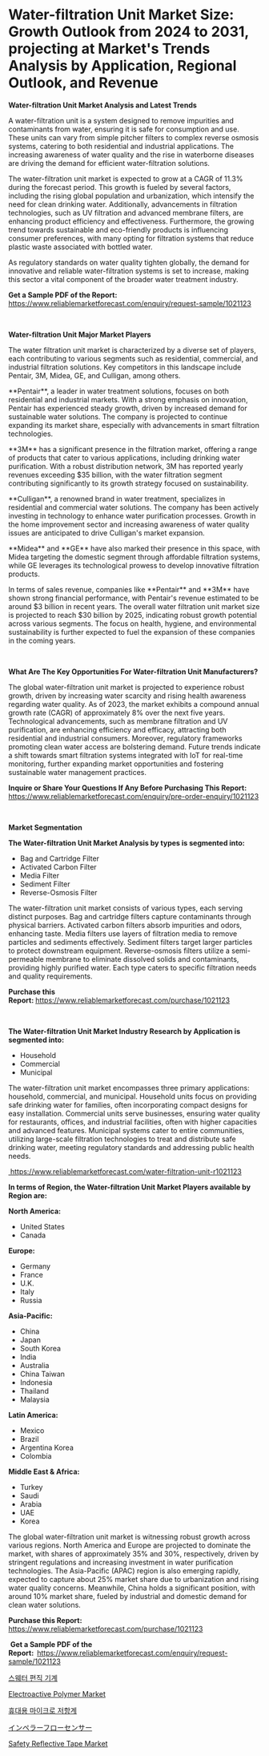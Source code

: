 <p><h1>Water-filtration Unit Market Size: Growth Outlook from 2024 to 2031, projecting at Market's Trends Analysis by Application, Regional Outlook, and Revenue</h1></p><p><strong>Water-filtration Unit Market Analysis and Latest Trends</strong></p>
<p><p>A water-filtration unit is a system designed to remove impurities and contaminants from water, ensuring it is safe for consumption and use. These units can vary from simple pitcher filters to complex reverse osmosis systems, catering to both residential and industrial applications. The increasing awareness of water quality and the rise in waterborne diseases are driving the demand for efficient water-filtration solutions.</p><p>The water-filtration unit market is expected to grow at a CAGR of 11.3% during the forecast period. This growth is fueled by several factors, including the rising global population and urbanization, which intensify the need for clean drinking water. Additionally, advancements in filtration technologies, such as UV filtration and advanced membrane filters, are enhancing product efficiency and effectiveness. Furthermore, the growing trend towards sustainable and eco-friendly products is influencing consumer preferences, with many opting for filtration systems that reduce plastic waste associated with bottled water. </p><p>As regulatory standards on water quality tighten globally, the demand for innovative and reliable water-filtration systems is set to increase, making this sector a vital component of the broader water treatment industry.</p></p>
<p><strong>Get a Sample PDF of the Report:&nbsp;</strong> <a href="https://www.reliablemarketforecast.com/enquiry/request-sample/1021123">https://www.reliablemarketforecast.com/enquiry/request-sample/1021123</a></p>
<p>&nbsp;</p>
<p><strong>Water-filtration Unit Major Market Players</strong></p>
<p><p>The water filtration unit market is characterized by a diverse set of players, each contributing to various segments such as residential, commercial, and industrial filtration solutions. Key competitors in this landscape include Pentair, 3M, Midea, GE, and Culligan, among others.</p><p>**Pentair**, a leader in water treatment solutions, focuses on both residential and industrial markets. With a strong emphasis on innovation, Pentair has experienced steady growth, driven by increased demand for sustainable water solutions. The company is projected to continue expanding its market share, especially with advancements in smart filtration technologies.</p><p>**3M** has a significant presence in the filtration market, offering a range of products that cater to various applications, including drinking water purification. With a robust distribution network, 3M has reported yearly revenues exceeding $35 billion, with the water filtration segment contributing significantly to its growth strategy focused on sustainability.</p><p>**Culligan**, a renowned brand in water treatment, specializes in residential and commercial water solutions. The company has been actively investing in technology to enhance water purification processes. Growth in the home improvement sector and increasing awareness of water quality issues are anticipated to drive Culligan's market expansion.</p><p>**Midea** and **GE** have also marked their presence in this space, with Midea targeting the domestic segment through affordable filtration systems, while GE leverages its technological prowess to develop innovative filtration products. </p><p>In terms of sales revenue, companies like **Pentair** and **3M** have shown strong financial performance, with Pentair's revenue estimated to be around $3 billion in recent years. The overall water filtration unit market size is projected to reach $30 billion by 2025, indicating robust growth potential across various segments. The focus on health, hygiene, and environmental sustainability is further expected to fuel the expansion of these companies in the coming years.</p></p>
<p>&nbsp;</p>
<p><strong>What Are The Key Opportunities For Water-filtration Unit Manufacturers?</strong></p>
<p><p>The global water-filtration unit market is projected to experience robust growth, driven by increasing water scarcity and rising health awareness regarding water quality. As of 2023, the market exhibits a compound annual growth rate (CAGR) of approximately 8% over the next five years. Technological advancements, such as membrane filtration and UV purification, are enhancing efficiency and efficacy, attracting both residential and industrial consumers. Moreover, regulatory frameworks promoting clean water access are bolstering demand. Future trends indicate a shift towards smart filtration systems integrated with IoT for real-time monitoring, further expanding market opportunities and fostering sustainable water management practices.</p></p>
<p><strong>Inquire or Share Your Questions If Any Before Purchasing This Report:</strong> <a href="https://www.reliablemarketforecast.com/enquiry/pre-order-enquiry/1021123">https://www.reliablemarketforecast.com/enquiry/pre-order-enquiry/1021123</a></p>
<p>&nbsp;</p>
<p><strong>Market Segmentation</strong></p>
<p><strong>The Water-filtration Unit Market Analysis by types is segmented into:</strong></p>
<p><ul><li>Bag and Cartridge Filter</li><li>Activated Carbon Filter</li><li>Media Filter</li><li>Sediment Filter</li><li>Reverse-Osmosis Filter</li></ul></p>
<p><p>The water-filtration unit market consists of various types, each serving distinct purposes. Bag and cartridge filters capture contaminants through physical barriers. Activated carbon filters absorb impurities and odors, enhancing taste. Media filters use layers of filtration media to remove particles and sediments effectively. Sediment filters target larger particles to protect downstream equipment. Reverse-osmosis filters utilize a semi-permeable membrane to eliminate dissolved solids and contaminants, providing highly purified water. Each type caters to specific filtration needs and quality requirements.</p></p>
<p><strong>Purchase this Report:&nbsp;</strong><a href="https://www.reliablemarketforecast.com/purchase/1021123">https://www.reliablemarketforecast.com/purchase/1021123</a></p>
<p>&nbsp;</p>
<p><strong>The Water-filtration Unit Market Industry Research by Application is segmented into:</strong></p>
<p><ul><li>Household</li><li>Commercial</li><li>Municipal</li></ul></p>
<p><p>The water-filtration unit market encompasses three primary applications: household, commercial, and municipal. Household units focus on providing safe drinking water for families, often incorporating compact designs for easy installation. Commercial units serve businesses, ensuring water quality for restaurants, offices, and industrial facilities, often with higher capacities and advanced features. Municipal systems cater to entire communities, utilizing large-scale filtration technologies to treat and distribute safe drinking water, meeting regulatory standards and addressing public health needs.</p></p>
<p><a href="https://www.reliablemarketforecast.com/water-filtration-unit-r1021123">&nbsp;https://www.reliablemarketforecast.com/water-filtration-unit-r1021123</a></p>
<p><strong>In terms of Region, the Water-filtration Unit Market Players available by Region are:</strong></p>
<p>
    <p> <strong> North America: </strong>
        <ul>
            <li>United States</li>
            <li>Canada</li>
        </ul>
        </p> 
    <p> <strong> Europe: </strong>
        <ul>
            <li>Germany</li>
            <li>France</li>
            <li>U.K.</li>
            <li>Italy</li>
            <li>Russia</li>
        </ul>
        </p> 
    <p> <strong> Asia-Pacific: </strong>
        <ul>
            <li>China</li>
            <li>Japan</li>
            <li>South Korea</li>
            <li>India</li>
            <li>Australia</li>
            <li>China Taiwan</li>
            <li>Indonesia</li>
            <li>Thailand</li>
            <li>Malaysia</li>
        </ul>
        </p> 
    <p> <strong> Latin America: </strong>
        <ul>
            <li>Mexico</li>
            <li>Brazil</li>
            <li>Argentina Korea</li>
            <li>Colombia</li>
        </ul>
        </p> 
    <p> <strong> Middle East & Africa: </strong>
        <ul>
            <li>Turkey</li>
            <li>Saudi</li>
            <li>Arabia</li>
            <li>UAE</li>
            <li>Korea</li>
        </ul>
    </p>
    </p>
<p><p>The global water-filtration unit market is witnessing robust growth across various regions. North America and Europe are projected to dominate the market, with shares of approximately 35% and 30%, respectively, driven by stringent regulations and increasing investment in water purification technologies. The Asia-Pacific (APAC) region is also emerging rapidly, expected to capture about 25% market share due to urbanization and rising water quality concerns. Meanwhile, China holds a significant position, with around 10% market share, fueled by industrial and domestic demand for clean water solutions.</p></p>
<p><strong>Purchase this Report: </strong><a href="https://www.reliablemarketforecast.com/purchase/1021123">https://www.reliablemarketforecast.com/purchase/1021123</a></p>
<p>&nbsp;<strong>Get a Sample PDF of the Report:&nbsp;&nbsp;</strong><a href="https://www.reliablemarketforecast.com/enquiry/request-sample/1021123">https://www.reliablemarketforecast.com/enquiry/request-sample/1021123</a></p>
<p><strong></strong></p>
<p><p><a href="https://medium.com/@cletaturner1964/sweater-knitting-machines-market-%EC%9D%98-%EA%B8%80%EB%A1%9C%EB%B2%8C-%EC%8B%9C%EC%9E%A5-%EA%B0%9C%EC%9A%94%EB%8A%94-%EC%A0%84-%EC%84%B8%EA%B3%84-%EB%B0%8F-%EC%A3%BC%EC%9A%94-%EC%8B%9C%EC%9E%A5%EC%9D%98-%EC%82%B0%EC%97%85%EC%97%90-%EC%98%81%ED%96%A5%EC%9D%84-%EB%AF%B8%EC%B9%98%EB%8A%94-%EC%A3%BC%EC%9A%94-%ED%8A%B8%EB%A0%8C%EB%93%9C%EC%97%90-%EB%8C%80%ED%95%9C-%EB%8F%85%ED%8A%B9%ED%95%9C-%EA%B4%80%EC%A0%90%EC%9D%84-%EC%A0%9C%EA%B3%B5%ED%95%A9%EB%8B%88%EB%8B%A4-0d3f0e0e5aac">스웨터 편직 기계</a></p><p><a href="https://github.com/ashepherd82/Market-Research-Report-List-6/blob/main/electroactive-polymer-market.md">Electroactive Polymer Market</a></p><p><a href="https://medium.com/@cletaturner1964/protable-micro-ohmmeters-market-%EC%9D%98-%EA%B8%80%EB%A1%9C%EB%B2%8C-%EC%8B%9C%EC%9E%A5-%EA%B0%9C%EC%9A%94%EB%8A%94-%EC%A0%84-%EC%84%B8%EA%B3%84-%EB%B0%8F-%EC%A3%BC%EC%9A%94-%EC%8B%9C%EC%9E%A5%EC%9D%98-%EC%82%B0%EC%97%85%EC%97%90-%EC%98%81%ED%96%A5%EC%9D%84-%EB%AF%B8%EC%B9%98%EB%8A%94-%EC%A3%BC%EC%9A%94-%ED%8A%B8%EB%A0%8C%EB%93%9C%EC%97%90-%EB%8C%80%ED%95%9C-%EB%8F%85%ED%8A%B9%ED%95%9C-%EA%B4%80%EC%A0%90%EC%9D%84-%EC%A0%9C%EA%B3%B5%ED%95%A9%EB%8B%88%EB%8B%A4-c88a28c20bd0">휴대용 마이크로 저항계</a></p><p><a href="https://medium.com/@opalkilback2023/impeller-flow-sensors-market-%E3%81%AF-%E3%82%B3%E3%82%B9%E3%83%88%E7%AE%A1%E7%90%86%E3%81%A8%E5%8A%B9%E7%8E%87%E5%90%91%E4%B8%8A%E3%82%92%E5%84%AA%E5%85%88%E3%81%97%E3%81%BE%E3%81%99-%E3%81%95%E3%82%89%E3%81%AB-%E5%A0%B1%E5%91%8A%E6%9B%B8%E3%81%AF%E5%B8%82%E5%A0%B4%E3%81%AE%E9%9C%80%E8%A6%81%E9%9D%A2%E3%81%A8%E4%BE%9B%E7%B5%A6%E9%9D%A2%E3%81%AE%E4%B8%A1%E6%96%B9%E3%82%92%E3%82%AB%E3%83%90%E3%83%BC%E3%81%97%E3%81%A6%E3%81%84%E3%81%BE%E3%81%99-impeller-flow-4636aea79488">インペラーフローセンサー</a></p><p><a href="https://issuu.com/reportprime-2/docs/safety-reflective-tape-market-size-_6f7d7969fcae21">Safety Reflective Tape Market</a></p></p>